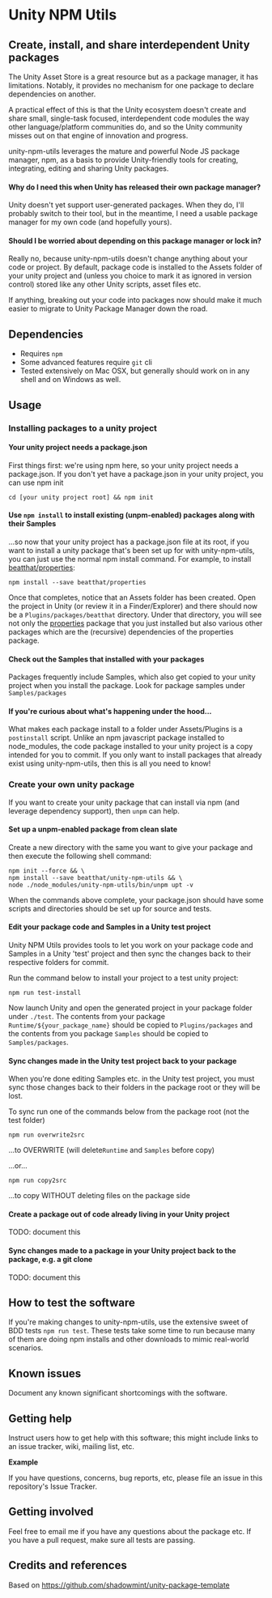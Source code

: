 # Unity NPM Utils

## Create, install, and share interdependent Unity packages

The Unity Asset Store is a great resource but as a package manager, it has limitations. Notably, it provides no mechanism for one package to declare dependencies on another.

A practical effect of this is that the Unity ecosystem doesn't create and share small, single-task focused, interdependent code modules the way other language/platform communities do, and so the Unity community misses out on that engine of innovation and progress.

unity-npm-utils leverages the mature and powerful Node JS package manager, npm, as a basis to provide Unity-friendly tools for creating, integrating, editing and sharing Unity packages.

#### Why do I need this when Unity has released their own package manager?

Unity doesn't yet support user-generated packages. When they do, I'll probably switch to their tool, but in the meantime, I need a usable package manager for my own code (and hopefully yours).

#### Should I be worried about depending on this package manager or lock in?

Really no, because unity-npm-utils doesn't change anything about your code or project. By default, package code is installed to the Assets folder of your unity project and (unless you choice to mark it as ignored in version control) stored like any other Unity scripts, asset files etc.

If anything, breaking out your code into packages now should make it much easier to migrate to Unity Package Manager down the road.

## Dependencies

* Requires ```npm```
* Some advanced features require ```git``` cli
* Tested extensively on Mac OSX, but generally should work on in any shell and on Windows as well.

## Usage

### Installing packages to a unity project

#### Your unity project needs a package.json

First things first: we're using npm here, so your unity project needs a package.json. If you don't yet have a package.json in your unity project, you can use npm init

`cd [your unity project root] && npm init`

#### Use `npm install` to install existing (unpm-enabled) packages along with their Samples

...so now that your unity project has a package.json file at its root, if you want to install a unity package that's been set up for with unity-npm-utils, you can just use the normal npm install command. For example, to install [beatthat/properties](https://github.com/beatthat/properties):

```
npm install --save beatthat/properties
```

Once that completes, notice that an Assets folder has been created. Open the project in Unity (or review it in a Finder/Explorer) and there should now be a `Plugins/packages/beatthat` directory. Under that directory, you will see not only the [properties](https://github.com/beatthat/properties) package that you just installed but also various other packages which are the (recursive) dependencies of the properties package.

#### Check out the Samples that installed with your packages

Packages frequently include Samples, which also get copied to your unity project when you install the package. Look for package samples under ```Samples/packages```

#### If you're curious about what's happening under the hood...

What makes each package install to a folder under Assets/Plugins is a `postinstall` script. Unlike an npm javascript package installed to node_modules, the code package installed to your unity project is a copy intended for you to commit. If you only want to install packages that already exist using unity-npm-utils, then this is all you need to know!

### Create your own unity package

If you want to create your unity package that can install via npm (and leverage dependency support), then `unpm` can help.

#### Set up a unpm-enabled package from clean slate

Create a new directory with the same you want to give your package and then execute the following shell command:

```
npm init --force && \
npm install --save beatthat/unity-npm-utils && \
node ./node_modules/unity-npm-utils/bin/unpm upt -v
```

When the commands above complete, your package.json should have some scripts and directories should be set up for source and tests.

#### Edit your package code and Samples in a Unity test project

Unity NPM Utils provides tools to let you work on your package code and Samples in a Unity 'test' project and then sync the changes back to their respective folders for commit.

Run the command below to install your project to a test unity project:

```
npm run test-install
```

Now launch Unity and open the generated project in your package folder under `./test`. The contents from your package `Runtime/${your_package_name}` should be copied to `Plugins/packages` and the contents from you package `Samples` should be copied to `Samples/packages`.

#### Sync changes made in the Unity test project back to your package

When you're done editing Samples etc. in the Unity test project, you must sync those changes back to their folders in the package root or they will be lost.

To sync run one of the commands below from the package root (not the test folder)

```npm run overwrite2src```

...to OVERWRITE (will delete`Runtime` and `Samples` before copy)

...or...

```npm run copy2src```

...to copy WITHOUT deleting files on the package side

#### Create a package out of code already living in your Unity project

TODO: document this

#### Sync changes made to a package in your Unity project back to the package, e.g. a git clone

TODO: document this

## How to test the software

If you're making changes to unity-npm-utils, use the extensive sweet of BDD tests ```npm run test```. These tests take some time to run because many of them are doing npm installs and other downloads to mimic real-world scenarios.

## Known issues

Document any known significant shortcomings with the software.

## Getting help

Instruct users how to get help with this software; this might include links to an issue tracker, wiki, mailing list, etc.

**Example**

If you have questions, concerns, bug reports, etc, please file an issue in this repository's Issue Tracker.

## Getting involved

Feel free to email me if you have any questions about the package etc. If you have a pull request, make sure all tests are passing.

## Credits and references

Based on https://github.com/shadowmint/unity-package-template

